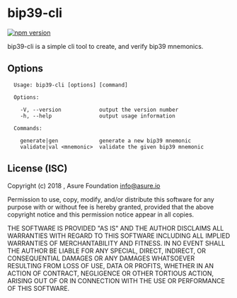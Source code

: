 # bip39-cli

[![npm version](https://badge.fury.io/js/bip39-cli.svg)](https://badge.fury.io/js/bip39-cli)

bip39-cli is a simple cli tool to create, and verify bip39 mnemonics.

## Options
```
  Usage: bip39-cli [options] [command]

  Options:

    -V, --version            output the version number
    -h, --help               output usage information

  Commands:

    generate|gen             generate a new bip39 mnemonic
    validate|val <mnemonic>  validate the given bip39 mnemonic
```

## License (ISC)

Copyright (c) 2018 , Asure Foundation <info@asure.io>

Permission to use, copy, modify, and/or distribute this software for any
purpose with or without fee is hereby granted, provided that the above
copyright notice and this permission notice appear in all copies.

THE SOFTWARE IS PROVIDED "AS IS" AND THE AUTHOR DISCLAIMS ALL WARRANTIES
WITH REGARD TO THIS SOFTWARE INCLUDING ALL IMPLIED WARRANTIES OF
MERCHANTABILITY AND FITNESS. IN NO EVENT SHALL THE AUTHOR BE LIABLE FOR
ANY SPECIAL, DIRECT, INDIRECT, OR CONSEQUENTIAL DAMAGES OR ANY DAMAGES
WHATSOEVER RESULTING FROM LOSS OF USE, DATA OR PROFITS, WHETHER IN AN
ACTION OF CONTRACT, NEGLIGENCE OR OTHER TORTIOUS ACTION, ARISING OUT OF
OR IN CONNECTION WITH THE USE OR PERFORMANCE OF THIS SOFTWARE.
